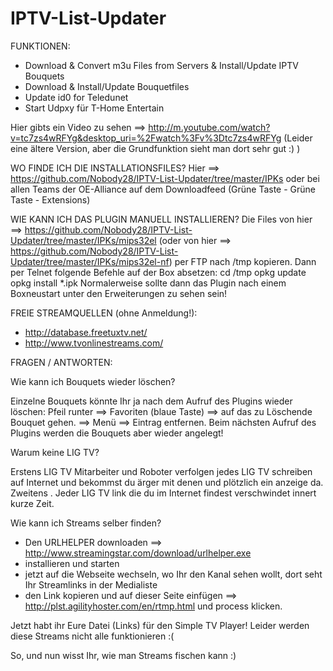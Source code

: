 IPTV-List-Updater
==================

FUNKTIONEN:
- Download & Convert m3u Files from Servers &amp; Install/Update IPTV Bouquets 
- Download & Install/Update Bouquetfiles
- Update id0 for Teledunet
- Start Udpxy für T-Home Entertain

Hier gibts ein Video zu sehen ==> http://m.youtube.com/watch?v=tc7zs4wRFYg&desktop_uri=%2Fwatch%3Fv%3Dtc7zs4wRFYg
(Leider eine ältere Version, aber die Grundfunktion sieht man dort sehr gut :) )

WO FINDE ICH DIE INSTALLATIONSFILES?
Hier ==> https://github.com/Nobody28/IPTV-List-Updater/tree/master/IPKs
oder bei allen Teams der OE-Alliance auf dem Downloadfeed (Grüne Taste - Grüne Taste - Extensions)

WIE KANN ICH DAS PLUGIN MANUELL INSTALLIEREN?
Die Files von hier ==> https://github.com/Nobody28/IPTV-List-Updater/tree/master/IPKs/mips32el (oder von hier ==> https://github.com/Nobody28/IPTV-List-Updater/tree/master/IPKs/mips32el-nf) per FTP nach /tmp kopieren.
Dann per Telnet folgende Befehle auf der Box absetzen:
    cd /tmp
    opkg update
    opkg install *.ipk
Normalerweise sollte dann das Plugin nach einem Boxneustart unter den Erweiterungen zu sehen sein!


FREIE STREAMQUELLEN (ohne Anmeldung!):

- http://database.freetuxtv.net/
- http://www.tvonlinestreams.com/


FRAGEN / ANTWORTEN:

Wie kann ich Bouquets wieder löschen?

Einzelne Bouquets könnte Ihr ja nach dem Aufruf des Plugins wieder löschen:
Pfeil runter ==> Favoriten (blaue Taste) ==> auf das zu Löschende Bouquet gehen. ==> Menü ==> Eintrag entfernen.
Beim nächsten Aufruf des Plugins werden die Bouquets aber wieder angelegt!


Warum keine LIG TV?

Erstens LIG TV Mitarbeiter und Roboter verfolgen jedes LIG TV schreiben auf Internet und bekommst du ärger mit denen und plötzlich ein anzeige da.
Zweitens . Jeder LIG TV link die du im Internet findest verschwindet innert kurze Zeit. 


Wie kann ich Streams selber finden?

- Den URLHELPER downloaden ==> http://www.streamingstar.com/download/urlhelper.exe
- installieren und starten
- jetzt auf die Webseite wechseln, wo Ihr den Kanal sehen wollt, dort seht Ihr Streamlinks in der Medialiste
- den Link kopieren und auf dieser Seite einfügen ==> http://plst.agilityhoster.com/en/rtmp.html
und process klicken.

Jetzt habt ihr Eure Datei (Links) für den Simple TV Player!
Leider werden diese Streams nicht alle funktionieren :(

So, und nun wisst Ihr, wie man Streams fischen kann :)
